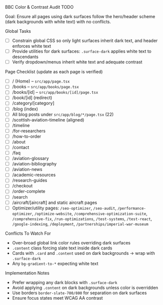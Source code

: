 BBC Color & Contrast Audit TODO

Goal: Ensure all pages using dark surfaces follow the hero/header scheme (dark backgrounds with white text) with no conflicts.

Global Tasks
- [ ] Constrain global CSS so only light surfaces inherit dark text, and header enforces white text
- [ ] Provide utilities for dark surfaces: `.surface-dark` applies white text to descendants
- [ ] Verify dropdown/menus inherit white text and adequate contrast

Page Checklist (update as each page is verified)
- [ ] / (Home) – `src/app/page.tsx`
- [ ] /books – `src/app/books/page.tsx`
- [ ] /books/[id] – `src/app/books/[id]/page.tsx`
- [ ] /book/[id] (redirect)
- [ ] /category/[category]
- [ ] /blog (index)
- [ ] All blog posts under `src/app/blog/*/page.tsx` (22)
- [ ] /scottish-aviation-timeline (aligned)
- [ ] /timeline
- [ ] /for-researchers
- [ ] /how-to-order
- [ ] /about
- [ ] /contact
- [ ] /faq
- [ ] /aviation-glossary
- [ ] /aviation-bibliography
- [ ] /aviation-news
- [ ] /academic-resources
- [ ] /research-guides
- [ ] /checkout
- [ ] /order-complete
- [ ] /search
- [ ] /aircraft/[aircraft] and static aircraft pages
- [ ] Optimizer/utility pages: `/seo-optimizer`, `/seo-audit`, `/performance-optimizer`, `/optimize-website`, `/comprehensive-optimization-suite`, `/comprehensive-fix`, `/run-optimizations`, `/test-systems`, `/test-react`, `/google-indexing`, `/deployment`, `/partnerships/imperial-war-museum`

Conflicts To Watch For
- Over-broad global link color rules overriding dark surfaces
- `.content` class forcing slate text inside dark cards
- Cards with `.card` and `.content` used on dark backgrounds → wrap with `.surface-dark`
- Any `bg-gradient-to-*` expecting white text

Implementation Notes
- Prefer wrapping any dark blocks with `.surface-dark`
- Avoid applying `.content` on dark backgrounds unless color is overridden
- Use borders `border-slate-700/800` for separation on dark surfaces
- Ensure focus states meet WCAG AA contrast

